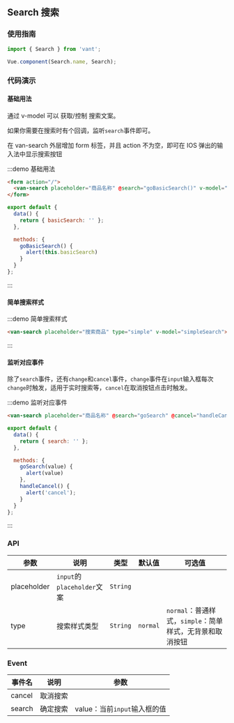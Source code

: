 <script>
export default {
  data() {
    return {
      search: '',
      basicSearch: '',
      simpleSearch: ''
    };
  },

  methods: {
    goSearch() {
      alert(this.search);
    },
    goBasicSearch() {
      alert(this.basicSearch);
    },
    handleCancel() {
      alert('cancel');
    }
  }
};
</script>

## Search 搜索

### 使用指南
``` javascript
import { Search } from 'vant';

Vue.component(Search.name, Search);
```

### 代码演示

#### 基础用法

通过 v-model 可以 获取/控制 搜索文案。

如果你需要在搜索时有个回调，监听`search`事件即可。

在 van-search 外层增加 form 标签，并且 action 不为空，即可在 IOS 弹出的输入法中显示搜索按钮

:::demo 基础用法
```html
<form action="/">
  <van-search placeholder="商品名称" @search="goBasicSearch()" v-model="basicSearch"></van-search>
</form>
```

```javascript
export default {
  data() {
    return { basicSearch: '' };
  },

  methods: {
    goBasicSearch() {
      alert(this.basicSearch)
    }
  }
};
```
:::

#### 简单搜索样式

:::demo 简单搜索样式
```html
<van-search placeholder="搜索商品" type="simple" v-model="simpleSearch"></van-search>
```
:::

#### 监听对应事件

除了`search`事件，还有`change`和`cancel`事件，`change`事件在`input`输入框每次`change`时触发，适用于实时搜索等，`cancel`在取消按钮点击时触发。

:::demo 监听对应事件
```html
<van-search placeholder="商品名称" @search="goSearch" @cancel="handleCancel" v-model="search"></van-search>
```

```javascript
export default {
  data() {
    return { search: '' };
  },

  methods: {
    goSearch(value) {
      alert(value)
    },
    handleCancel() {
      alert('cancel');
    }
  }
};
```
:::

### API

| 参数       | 说明      | 类型       | 默认值       | 可选值       |
|-----------|-----------|-----------|-------------|-------------|
| placeholder | `input`的`placeholder`文案 | `String`  |           |     |
| type | 搜索样式类型 | `String`  |     `normal`      |  `normal`：普通样式，`simple`：简单样式，无背景和取消按钮   |

### Event

| 事件名       | 说明      | 参数       |
|-----------|-----------|-----------|
| cancel | 取消搜索 |   |
| search | 确定搜索 | value：当前`input`输入框的值  |
